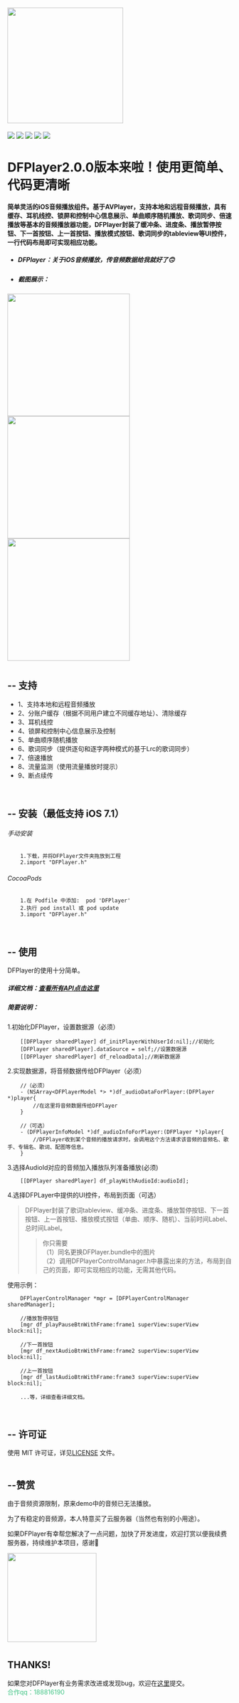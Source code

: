 # <img src="https://github.com/ihoudf/DFPlayer/blob/master/dfplayer_logo388x83.png?raw=true" width="260">
<a href="https://github.com/ihoudf/DFPlayer"><img src="https://img.shields.io/badge/build-passing-green.svg"></a>
<a href="https://github.com/ihoudf/DFPlayer/blob/master/LICENSE" target="blank"><img src="https://img.shields.io/badge/license-MIT-brightgreen.svg"></a>
<a href="https://github.com/ihoudf/DFPlayer"><img src="https://img.shields.io/badge/platform-iOS-blue.svg"></a>
<a href="https://github.com/ihoudf/DFPlayer"><img src="https://img.shields.io/badge/support-iOS%207%2B-yellowgreen.svg"></a>
<a href="https://github.com/ihoudf/DFPlayer" target="blank"><img src="https://img.shields.io/badge/lauguage-Objective--C-orange.svg"></a>


# DFPlayer2.0.0版本来啦！使用更简单、代码更清晰

#### 简单灵活的iOS音频播放组件。基于AVPlayer，支持本地和远程音频播放，具有缓存、耳机线控、锁屏和控制中心信息展示、单曲顺序随机播放、歌词同步、倍速播放等基本的音频播放器功能，DFPlayer封装了缓冲条、进度条、播放暂停按钮、下一首按钮、上一首按钮、播放模式按钮、歌词同步的tableview等UI控件，一行代码布局即可实现相应功能。


- ##### DFPlayer：关于iOS音频播放，传音频数据给我就好了🙃
- ##### 截图展示：
<a><img width="275" src="https://github.com/ihoudf/DFPlayer/blob/master/DFPlayerImage1.png?raw=true"></a>
<a><img width="275" src="https://github.com/ihoudf/DFPlayer/blob/master/DFPlayerImage2.png?raw=true"></a>
<a><img width="275" src="https://github.com/ihoudf/DFPlayer/blob/master/DFPlayerImage3.png?raw=true"></a>

#
## -- 支持
- 1、支持本地和远程音频播放
- 2、分账户缓存（根据不同用户建立不同缓存地址）、清除缓存
- 3、耳机线控
- 4、锁屏和控制中心信息展示及控制
- 5、单曲顺序随机播放
- 6、歌词同步（提供逐句和逐字两种模式的基于Lrc的歌词同步）
- 7、倍速播放
- 8、流量监测（使用流量播放时提示）
- 9、断点续传

<br>

## -- 安装（最低支持 iOS 7.1）
###### 手动安装
```
    1.下载，并将DFPlayer文件夹拖放到工程
    2.import "DFPlayer.h"
```
###### CocoaPods
```
    1.在 Podfile 中添加:  pod 'DFPlayer'
    2.执行 pod install 或 pod update
    3.import "DFPlayer.h"
```
<br>

## -- 使用
DFPlayer的使用十分简单。
##### 详细文档：<a href="https://github.com/ihoudf/DFPlayer/blob/master/Document.md" target="blank">查看所有API点击这里</a>

##### 简要说明：
1.初始化DFPlayer，设置数据源（必须）
```
    [[DFPlayer sharedPlayer] df_initPlayerWithUserId:nil];//初始化
    [DFPlayer sharedPlayer].dataSource = self;//设置数据源
    [[DFPlayer sharedPlayer] df_reloadData];//刷新数据源
```
2.实现数据源，将音频数据传给DFPlayer（必须）
```
    //（必须）
    - (NSArray<DFPlayerModel *> *)df_audioDataForPlayer:(DFPlayer *)player{
        //在这里将音频数据传给DFPlayer
    }

    //（可选）
    - (DFPlayerInfoModel *)df_audioInfoForPlayer:(DFPlayer *)player{
        //DFPlayer收到某个音频的播放请求时，会调用这个方法请求该音频的音频名、歌手、专辑名、歌词、配图等信息。
    }
```
3.选择AudioId对应的音频加入播放队列准备播放(必须)
```
    [[DFPlayer sharedPlayer] df_playWithAudioId:audioId];
```
4.选择DFPLayer中提供的UI控件，布局到页面（可选）
> DFPlayer封装了歌词tableview、缓冲条、进度条、播放暂停按钮、下一首按钮、上一首按钮、播放模式按钮（单曲、顺序、随机）、当前时间Label、总时间Label。
>> 你只需要<br>
（1）同名更换DFPlayer.bundle中的图片<br>
（2）调用DFPlayerControlManager.h中暴露出来的方法，布局到自己的页面，即可实现相应的功能，无需其他代码。

使用示例：
```
    DFPlayerControlManager *mgr = [DFPlayerControlManager sharedManager];

    //播放暂停按钮
    [mgr df_playPauseBtnWithFrame:frame1 superView:superView block:nil];

    //下一首按钮
    [mgr df_nextAudioBtnWithFrame:frame2 superView:superView block:nil];

    //上一首按钮
    [mgr df_lastAudioBtnWithFrame:frame3 superView:superView block:nil];

    ...等，详细查看详细文档。
```

<br>

## -- 许可证
使用 MIT 许可证，详见<a href="https://github.com/ihoudf/DFPlayer/blob/master/LICENSE">LICENSE</a> 文件。
<br>
<br>

## --赞赏
由于音频资源限制，原来demo中的音频已无法播放。<br>

为了有稳定的音频源，本人特意买了云服务器（当然也有别的小用途）。<br>

如果DFPlayer有幸帮您解决了一点问题，加快了开发进度，欢迎打赏以便我续费服务器，持续维护本项目，感谢🙏

<img align=center width="200" src="https://github.com/ihoudf/DFPlayer/blob/master/shoukuanma.png">

#
## THANKS!
如果您对DFPlayer有业务需求改进或发现bug，欢迎在<a href="https://github.com/ihoudf/DFPlayer/issues" target="blank">这里</a>提交。
<br>
<font color="#42C485">合作qq：188816190</font>
<br>
<br>

